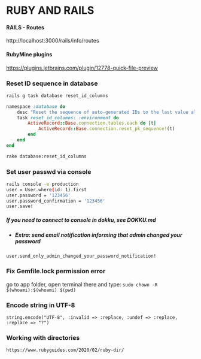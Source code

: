 # RUBY AND RAILS #

#### RAILS - Routes ####
http://localhost:3000/rails/info/routes

#### RubyMine plugins ####
https://plugins.jetbrains.com/plugin/12778-quick-file-preview

### Reset ID sequence in database ###
```bash
rails g task database reset_id_columns
```
```ruby
namespace :database do
    desc "Reset the sequence of auto-generated IDs to the last value already in table"
    task reset_id_columns: :environment do
        ActiveRecord::Base.connection.tables.each do |t|
            ActiveRecord::Base.connection.reset_pk_sequence!(t)
        end
    end
end
```
```bash
rake database:reset_id_columns
```

### Set user passwd via console ###
```bash
rails console -e production
user = User.where(id: 1).first
user.password = '123456'
user.password_confirmation = '123456'
user.save!
```
##### If you need to connect to console in dokku, see DOKKU.md #####

- ##### Extra: send email notification informing that admin changed your password #####
```bash
user.send_only_admin_changed_your_password_notification!
```

### Fix Gemfile.lock permission error ###
go to app folder, open terminal there and type:
```sudo chown -R $(whoami):$(whoami) $(pwd)```

### Encode string in UTF-8 ###
```string.encode("UTF-8", :invalid => :replace, :undef => :replace, :replace => "?")```

### Working with directories ###
```https://www.rubyguides.com/2020/02/ruby-dir/```
